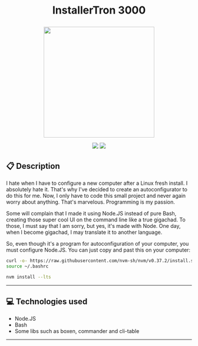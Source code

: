 # <p align = "center"> InstallerTron 3000 </p>

<p align="center">
   <img src="https://external-content.duckduckgo.com/iu/?u=https%3A%2F%2Fclipground.com%2Fimages%2Fclipart-robot-face-5.png&f=1&nofb=1&ipt=a5040bc2cff0278cb017f752eb9ea4d8d5dea6ce514f37c4c469959533f72740&ipo=images" width="300px" />
</p>

<p align = "center">
   <img src="https://img.shields.io/badge/author-adnanbezerra-4dae71?style=flat-square" />
   <img src="https://img.shields.io/github/languages/count/adnanbezerra/installertron-3000?color=4dae71&style=flat-square" />
</p>


##  :clipboard: Description

I hate when I have to configure a new computer after a Linux fresh install. I absolutely hate it. That's why I've decided to create an autoconfigurator to do this for me. Now, I only have to code this small project and never again worry about anything. That's marvelous. Programming is my passion.

Some will complain that I made it using Node.JS instead of pure Bash, creating those super cool UI on the command line like a true gigachad. To those, I must say that I am sorry, but yes, it's made with Node. One day, when I become gigachad, I may translate it to another language.

So, even though it's a program for autoconfiguration of your computer, you must configure Node.JS. You can just copy and past this on your computer:

``` bash
curl -o- https://raw.githubusercontent.com/nvm-sh/nvm/v0.37.2/install.sh | bash
source ~/.bashrc

nvm install --lts
```

***

## :computer:	 Technologies used

- Node.JS
- Bash
- Some libs such as boxen, commander and cli-table

***
